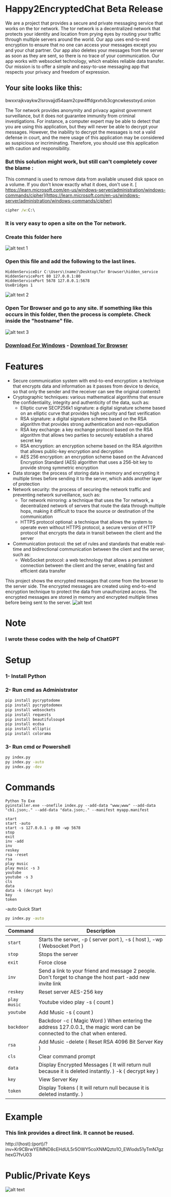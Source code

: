 # Happy2EncryptedChat Beta Release
We are a project that provides a secure and private messaging service that works on the tor network. The tor network is a decentralized network that protects your identity and location from prying eyes by routing your traffic through multiple servers around the world. Our app uses end-to-end encryption to ensure that no one can access your messages except you and your chat partner. Our app also deletes your messages from the server as soon as they are sent, so there is no trace of your communication. Our app works with websocket technology, which enables reliable data transfer. Our mission is to offer a simple and easy-to-use messaging app that respects your privacy and freedom of expression.

## Your site looks like this:
bwxxrajkvaykw2lsrovajjd54aam2cpw4ffdgxvtvb3cgncwkesstxyd.onion

The Tor network provides anonymity and privacy against government surveillance, but it does not guarantee immunity from criminal investigations. For instance, a computer expert may be able to detect that you are using this application, but they will never be able to decrypt your messages. However, the inability to decrypt the messages is not a valid defense in court, and the mere usage of this application may be considered as suspicious or incriminating. Therefore, you should use this application with caution and responsibility.
### But this solution might work, but still can't completely cover the blame :
This command is used to remove data from available unused disk space on a volume. If you don't know exactly what it does, don't use it.
[ https://learn.microsoft.com/en-us/windows-server/administration/windows-commands/cipher](https://learn.microsoft.com/en-us/windows-server/administration/windows-commands/cipher)
```cmd
cipher /w:C:\
```

### It is very easy to open a site on the Tor network.
### Create this folder here
![alt text 1](https://raw.githubusercontent.com/h6465617468/Happy2EncryptedChat/main/images/123123.png?raw=true)
### Open this file and add the following to the last lines.
```
HiddenServiceDir C:\Users\(name)\Desktop\Tor Browser\hidden_service
HiddenServicePort 80 127.0.0.1:80
HiddenServicePort 5678 127.0.0.1:5678
UseBridges 1
```
![alt text 2](https://raw.githubusercontent.com/h6465617468/Happy2EncryptedChat/main/images/asd123123.png?raw=true)
### Open Tor Browser and go to any site. If something like this occurs in this folder, then the process is complete. Check inside the "hostname" file.
![alt text 3](https://raw.githubusercontent.com/h6465617468/Happy2EncryptedChat/main/images/asdsa123123.png?raw=true)

### [ Download For Windows](https://github.com/h6465617468/Happy2EncryptedChat/archive/refs/heads/windows.zip) - [ Download Tor Browser](https://www.torproject.org/download/)

# Features
- Secure communication system with end-to-end encryption: a technique that encrypts data and information as it passes from device to device, so that only the sender and the receiver can see the original contents1
- Cryptographic techniques: various mathematical algorithms that ensure the confidentiality, integrity and authenticity of the data, such as:
  - Elliptic curve SECP256k1 signature: a digital signature scheme based on an elliptic curve that provides high security and fast verification
  - RSA signature: a digital signature scheme based on the RSA algorithm that provides strong authentication and non-repudiation
  - RSA key exchange: a key exchange protocol based on the RSA algorithm that allows two parties to securely establish a shared secret key
  - RSA encryption: an encryption scheme based on the RSA algorithm that allows public-key encryption and decryption
  - AES 256 encryption: an encryption scheme based on the Advanced Encryption Standard (AES) algorithm that uses a 256-bit key to provide strong symmetric encryption
- Data storage: the process of storing data in memory and encrypting it multiple times before sending it to the server, which adds another layer of protection
- Network security: the process of securing the network traffic and preventing network surveillance, such as:
  - Tor network mirroring: a technique that uses the Tor network, a decentralized network of servers that route the data through multiple hops, making it difficult to trace the source or destination of the communication
  - HTTPS protocol optional: a technique that allows the system to operate even without HTTPS protocol, a secure version of HTTP protocol that encrypts the data in transit between the client and the server
- Communication protocol: the set of rules and standards that enable real-time and bidirectional communication between the client and the server, such as:
  - WebSocket protocol: a web technology that allows a persistent connection between the client and the server, enabling fast and efficient data transfer

This project shows the encrypted messages that come from the browser to the server side. The encrypted messages are created using end-to-end encryption technique to protect the data from unauthorized access. The encrypted messages are stored in memory and encrypted multiple times before being sent to the server.
![alt text](https://raw.githubusercontent.com/h6465617468/Happy2EncryptedChat/main/Screenshot_7.png?raw=true)

# Note
### I wrote these codes with the help of ChatGPT

# Setup
### 1- Install Python
### 2- Run cmd as Administrator
```cmd
pip install pycryptodome
pip install pycryptodomex
pip install websockets
pip install requests
pip install beautifulsoup4
pip install ecdsa
pip install elliptic
pip install colorama
```
### 3- Run cmd or Powershell
```cmd
py index.py
py index.py -auto
py index.py -dev
```

# Commands
```
Python To Exe
pyinstaller.exe --onefile index.py --add-data "www;www" --add-data "cb1.json;." --add-data "data.json;." --manifest myapp.manifest

start
start -auto
start -s 127.0.0.1 -p 80 -wp 5678
stop
exit
inv -add
inv
reskey
rsa -reset
rsa
play music
play music -s 3
youtube
youtube -s 3
cls
data
data -k (decrypt key)
key
token
```
-auto Quick Start
```cmd
py index.py -auto
```
| Command | Description |
| --- | --- |
| `start` | Starts the server, -p ( server port ), -s ( host ), -wp ( Websocket Port ) |
| `stop` | Stops the server |
| `exit` | Force close |
| `inv` | Send a link to your friend and message 2 people. Don't forget to change the host part -add new invite link |
| `reskey` | Reset server AES-256 key |
| `play music` | Youtube video play -s ( count ) |
| `youtube` | Add Music -s ( count ) |
| `backdoor` | Backdoor -c ( Magic Word ) When entering the address 127.0.0.1, the magic word can be connected to the chat when entered. |
| `rsa` | Add Music -delete ( Reset RSA 4096 Bit Server Key ) |
| `cls` | Clear command prompt |
| `data` | Display Encrypted Messages ( It will return null because it is deleted instantly. ) -k ( decrypt key ) |
| `key` | View Server Key |
| `token` | Display Tokens ( It will return null because it is deleted instantly. ) |

# Example
### This link provides a direct link. It cannot be reused.
http://(host):(port)/?inv=Kr9CBrwYElMND8cEHdUL5r5OWY5coXNMQzto1O_EWlods51yTmN7gzhexG7fvU03

# Public/Private Keys
![alt text](https://raw.githubusercontent.com/h6465617468/Happy2EncryptedChat/main/testa0b5c3.png?raw=true)
